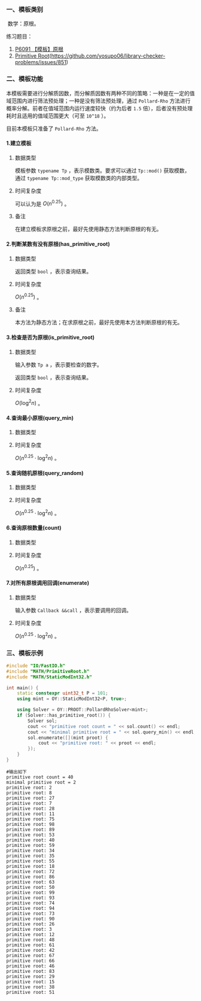 ### 一、模板类别

​	数学：原根。

  练习题目：
  
1. [P6091 【模板】原根](https://www.luogu.com.cn/problem/P6091)
2. [Primitive Root](https://judge.yosupo.jp/problem/primitive_root)(https://github.com/yosupo06/library-checker-problems/issues/851)

### 二、模板功能

​	本模板需要进行分解质因数，而分解质因数有两种不同的策略：一种是在一定的值域范围内进行筛法预处理；一种是没有筛法预处理，通过 `Pollard-Rho` 方法进行概率分解。前者在值域范围内运行速度较快（约为后者 `1.5` 倍），后者没有预处理耗时且适用的值域范围更大（可至 `10^18` ）。

   目前本模板只准备了 `Pollard-Rho` 方法。

#### 1.建立模板

1. 数据类型

   模板参数 `typename Tp` ，表示模数类。要求可以通过 `Tp::mod()` 获取模数，通过 `typename Tp::mod_type` 获取模数类的内部类型。

2. 时间复杂度

   可以认为是 $O(n^0.25)$ 。

3. 备注

   在建立模板求原根之前，最好先使用静态方法判断原根的有无。


#### 2.判断某数有没有原根(has_primitive_root)

1. 数据类型

   返回类型 `bool` ，表示查询结果。

2. 时间复杂度

    $O(n^0.25)$ 。

3. 备注

   本方法为静态方法；在求原根之前，最好先使用本方法判断原根的有无。

#### 3.检查是否为原根(is_primitive_root)

1. 数据类型

   输入参数 `Tp a` ，表示要检查的数字。

   返回类型 `bool` ，表示查询结果。

2. 时间复杂度

   $O(\log^2 n)$ 。

#### 4.查询最小原根(query_min)

1. 数据类型

2. 时间复杂度

   $O(n^{0.25} \cdot \log^2 n)$ 。

#### 5.查询随机原根(query_random)

1. 数据类型

2. 时间复杂度

   $O(n^{0.25} \cdot \log^2 n)$ 。

#### 6.查询原根数量(count)

1. 数据类型

2. 时间复杂度

   $O(n^{0.25})$ 。

#### 7.对所有原根调用回调(enumerate)

1. 数据类型

   输入参数 `Callback &&call` ，表示要调用的回调。

2. 时间复杂度

   $O(n^{0.25} \cdot \log^2 n)$ 。

### 三、模板示例

```c++
#include "IO/FastIO.h"
#include "MATH/PrimitiveRoot.h"
#include "MATH/StaticModInt32.h"

int main() {
    static constexpr uint32_t P = 101;
    using mint = OY::StaticModInt32<P, true>;

    using Solver = OY::PROOT::PollardRhoSolver<mint>;
    if (Solver::has_primitive_root()) {
        Solver sol;
        cout << "primitive root count = " << sol.count() << endl;
        cout << "minimal primitive root = " << sol.query_min() << endl;
        sol.enumerate([](mint proot) {
            cout << "primitive root: " << proot << endl;
        });
    }
}
```

```
#输出如下
primitive root count = 40
minimal primitive root = 2
primitive root: 2
primitive root: 8
primitive root: 27
primitive root: 7
primitive root: 28
primitive root: 11
primitive root: 75
primitive root: 98
primitive root: 89
primitive root: 53
primitive root: 40
primitive root: 59
primitive root: 34
primitive root: 35
primitive root: 55
primitive root: 18
primitive root: 72
primitive root: 86
primitive root: 63
primitive root: 50
primitive root: 99
primitive root: 93
primitive root: 74
primitive root: 94
primitive root: 73
primitive root: 90
primitive root: 26
primitive root: 3
primitive root: 12
primitive root: 48
primitive root: 61
primitive root: 42
primitive root: 67
primitive root: 66
primitive root: 46
primitive root: 83
primitive root: 29
primitive root: 15
primitive root: 38
primitive root: 51

```

